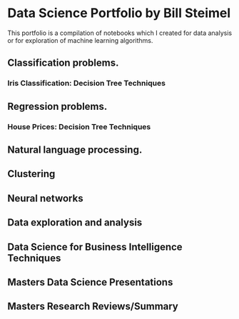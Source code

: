 # Data Science Portfolio by Bill Steimel

This portfolio is a compilation of notebooks which I created for data analysis or for exploration of machine learning algorithms. 

## Classification problems.

### Iris Classification: Decision Tree Techniques

## Regression problems.

### House Prices: Decision Tree Techniques

## Natural language processing.

## Clustering

## Neural networks

## Data exploration and analysis

## Data Science for Business Intelligence Techniques

## Masters Data Science Presentations 

## Masters Research Reviews/Summary
